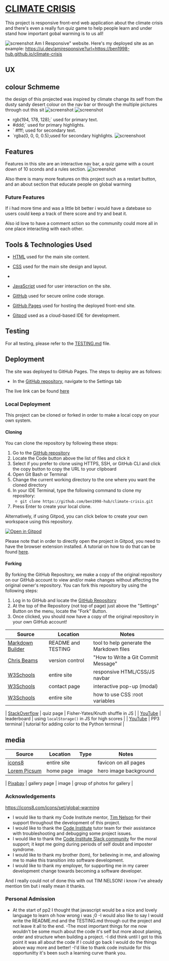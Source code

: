 # [CLIMATE CRISIS](https://ben1998-hub.github.io/climate-crisis)
This project is responsive front-end web application about the climate crisis and there's even a really fun quiz game to help people learn and under stand how important gobal warming is to us all!

![screenshot](documentation/scrrenshot1.png)
Am I Responsive" website.
Here's my deployed site as an example:
https://ui.dev/amiresponsive?url=https://ben1998-hub.github.io/climate-crisis



## UX
## colour Schmeme
the design of this projected was inspired by climate change its self from the dusty sandy desert colour on the nav bar or through the multiple pictures through out this sit
![screenshot](documentation/screenshot2.png)
![screenshot](documentation/screenshot3.png)








-  rgb(194, 178, 128);` used for primary text.
-  #ddd;` used for primary highlights.
- ` #fff; used for secondary text.
- `rgba(0, 0, 0, 0.5);used for secondary highlights.
![screenshoot](documentation/screenshot4.png)














## Features

Features in this site are an interactive nav bar, a quiz game with a count down of 10 sconds and a rules section.
![screenshot](documentation/screenshot5.png)


Also there is many more features on this project such as a restart button, and an about section that educate people on global warming








### Future Features



If i had more time and was a little bit better i would have a datebase so users could keep a track of there score and try and beat it.

Also id love to have a comment sction so the community could more all in one place interacting with each other.

## Tools & Technologies Used


- [HTML](https://en.wikipedia.org/wiki/HTML) used for the main site content.
- [CSS](https://en.wikipedia.org/wiki/CSS) used for the main site design and layout.
- 
- [JavaScript](https://www.javascript.com) used for user interaction on the site.

- [GitHub](https://github.com) used for secure online code storage.
- [GitHub Pages](https://pages.github.com) used for hosting the deployed front-end site.
- [Gitpod](https://gitpod.io) used as a cloud-based IDE for development.


## Testing

For all testing, please refer to the [TESTING.md](TESTING.md) file.

## Deployment

The site was deployed to GitHub Pages. The steps to deploy are as follows:

- In the [GitHub repository](https://github.com/ben1998-hub/climate-crisis), navigate to the Settings tab 

The live link can be found [here](https://ben1998-hub.github.io/climate-crisis)

### Local Deployment

This project can be cloned or forked in order to make a local copy on your own system.

#### Cloning

You can clone the repository by following these steps:

1. Go to the [GitHub repository](https://github.com/ben1998-hub/climate-crisis) 
2. Locate the Code button above the list of files and click it 
3. Select if you prefer to clone using HTTPS, SSH, or GitHub CLI and click the copy button to copy the URL to your clipboard
4. Open Git Bash or Terminal
5. Change the current working directory to the one where you want the cloned directory
6. In your IDE Terminal, type the following command to clone my repository:
	- `git clone https://github.com/ben1998-hub/climate-crisis.git`
7. Press Enter to create your local clone.

Alternatively, if using Gitpod, you can click below to create your own workspace using this repository.

[![Open in Gitpod](https://gitpod.io/button/open-in-gitpod.svg)](https://gitpod.io/#https://github.com/ben1998-hub/climate-crisis)

Please note that in order to directly open the project in Gitpod, you need to have the browser extension installed.
A tutorial on how to do that can be found [here](https://www.gitpod.io/docs/configure/user-settings/browser-extension).

#### Forking

By forking the GitHub Repository, we make a copy of the original repository on our GitHub account to view and/or make changes without affecting the original owner's repository.
You can fork this repository by using the following steps:

1. Log in to GitHub and locate the [GitHub Repository](https://github.com/ben1998-hub/climate-crisis)
2. At the top of the Repository (not top of page) just above the "Settings" Button on the menu, locate the "Fork" Button.
3. Once clicked, you should now have a copy of the original repository in your own GitHub account!










| Source | Location | Notes |
| --- | --- | --- |
| [Markdown Builder](https://tim.2bn.dev/markdown-builder) | README and TESTING | tool to help generate the Markdown files |
| [Chris Beams](https://chris.beams.io/posts/git-commit) | version control | "How to Write a Git Commit Message" |
| [W3Schools](https://www.w3schools.com/howto/howto_js_topnav_responsive.asp) | entire site | responsive HTML/CSS/JS navbar |
| [W3Schools](https://www.w3schools.com/howto/howto_css_modals.asp) | contact page | interactive pop-up (modal) |
| [W3Schools](https://www.w3schools.com/css/css3_variables.asp) | entire site | how to use CSS :root variables |

| [StackOverflow](https://stackoverflow.com/a/2450976) | quiz page | Fisher-Yates/Knuth shuffle in JS |
| [YouTube](https://www.youtube.com/watch?v=YL1F4dCUlLc) | leaderboard | using `localStorage()` in JS for high scores |
| [YouTube](https://www.youtube.com/watch?v=u51Zjlnui4Y) | PP3 terminal | tutorial for adding color to the Python terminal |

## media 

| Source | Location | Type | Notes |
| --- | --- | --- | --- |
| [icons8](https://icons8.com/icons/set/global-warming) | entire site |  | favicon on all pages |
| [Lorem Picsum](https://picsum.photos) | home page | image | hero image background |

| [Pixabay](https://pixabay.com) | gallery page | image | group of photos for gallery |


### Acknowledgements


https://icons8.com/icons/set/global-warming

- I would like to thank my Code Institute mentor, [Tim Nelson](https://github.com/TravelTimN) for their support throughout the development of this project.
- I would like to thank the [Code Institute](https://codeinstitute.net) tutor team for their assistance with troubleshooting and debugging some project issues.
- I would like to thank the [Code Institute Slack community](https://code-institute-room.slack.com) for the moral support; it kept me going during periods of self doubt and imposter syndrome.
- I would like to thank my brother (tom), for believing in me, and allowing me to make this transition into software development.
- I would like to thank my employer, for supporting me in my career development change towards becoming a software developer.

And I really could not of done this with out TIM NELSON! i know i've already mention tim but i really mean it thanks. 
### Personal Admission

- At the start of pp2 I thought that javascript would be a nice and lovely language to learn oh how wrong i was ;0
-I would also like to say I would write the README.md and the TESTING.md through out the project and not leave it all to the end.
-The most important things for me now wouldn't be some much about the code it's self but more about planing, order and structure when  building a project.
-I did think until I got to this point it was all about the code if I could go back I would do the things above way more and better!
-I'd like to thank code instuide for this opportunitty it's been such a learning curve thank you.
